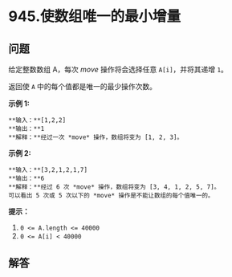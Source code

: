 # 945.使数组唯一的最小增量

## 问题

给定整数数组 A，每次 *move* 操作将会选择任意 `A[i]`，并将其递增 `1`。

返回使 `A` 中的每个值都是唯一的最少操作次数。

**示例 1:**

```
**输入：**[1,2,2]
**输出：**1
**解释：**经过一次 *move* 操作，数组将变为 [1, 2, 3]。
```

**示例 2:**

```
**输入：**[3,2,1,2,1,7]
**输出：**6
**解释：**经过 6 次 *move* 操作，数组将变为 [3, 4, 1, 2, 5, 7]。
可以看出 5 次或 5 次以下的 *move* 操作是不能让数组的每个值唯一的。

```

**提示：**

1. `0 <= A.length <= 40000`
2. `0 <= A[i] < 40000`



## 解答

